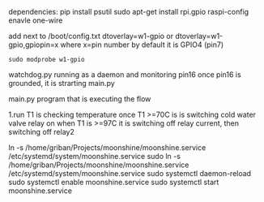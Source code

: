 dependencies:
pip install psutil
sudo apt-get install rpi.gpio
raspi-config enavle one-wire

add next to  /boot/config.txt
    dtoverlay=w1-gpio
    or
    dtoverlay=w1-gpio,gpiopin=x where x=pin number
    by default it is GPIO4 (pin7)

    sudo modprobe w1-gpio

watchdog.py running as a daemon and monitoring pin16
once pin16 is grounded, it is strarting main.py

main.py program that is executing the flow

1.run
T1 is checking temperature
once T1 >=70C is is switching cold water valve relay on
when T1 is >=97C it is switching off relay current, then switching off relay2

   ln -s /home/griban/Projects/moonshine/moonshine.service /etc/systemd/system/moonshine.service
   sudo ln -s /home/griban/Projects/moonshine/moonshine.service /etc/systemd/system/moonshine.service
   sudo systemctl daemon-reload
   sudo systemctl enable moonshine.service
   sudo systemctl start moonshine.service
